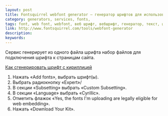 ```yaml
---
layout: post
title: Fontsquirrel webfont generator — генератор шрифтов для использования в web
category: generators, services, fonts, 
tags: font, web font, webfont, веб шрифт, вебшрифт, генератор, текст, шрифт, 
link: http://www.fontsquirrel.com/tools/webfont-generator
description: 
keywords: 
---
```


<p>Сервис генерирует из одного файла шрифта набор файлов для подключения шрифта к страницам сайта.</p>
<div class="panel panel-code"><div class="panel-heading"><p class="panel-title"><a href="#collapse_64" data-toggle="collapse" class="local-link">Как сгенерировать шрифт с кириллицей
</a></p></div><div class="panel-collapse collapse" id="collapse_64"><div class="panel-body">
<ol>
<li>Нажать «Add fonts», выбрать шрифт(ы).</li>
<li>Выбрать радиокнопку «Expert»/</li>
<li>В секции «Subsetting» выбрать «Custom Subsetting».</li>
<li>В секции «Language» выбрать «Cyrillic».</li>
<li>Отметить флажок «Yes, the fonts I'm uploading are legally eligible for web embedding».</li>
<li>Нажать «Download Your Kit».</li>
</ol>
</div></div></div>
